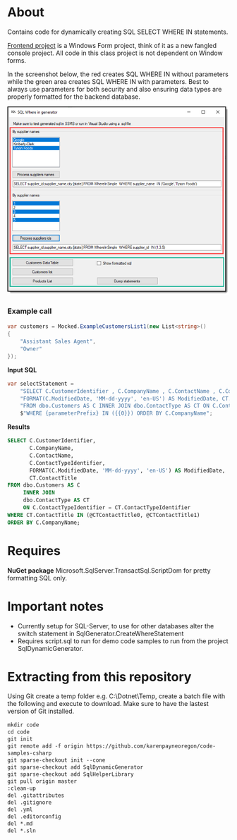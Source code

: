 ﻿# About

Contains code for dynamically creating SQL SELECT WHERE IN statements.

[Frontend project](https://github.com/karenpayneoregon/code-samples-csharp/tree/master/SqlDynamicGenerator) is a Windows Form project, think of it as a new fangled console project. All code in this class project is not dependent on Window forms.

In the screenshot below, the red creates SQL WHERE IN without parameters while the green area creates SQL WHERE IN with parameters. Best to always use parameters for both security and also ensuring data types are properly formatted for the backend database.

![screen](../assets/SqlWhereIn1.png)

### Example call

```csharp
var customers = Mocked.ExampleCustomersList1(new List<string>()
{
    "Assistant Sales Agent",
    "Owner"
});
```

**Input SQL**

```csharp
var selectStatement =
    "SELECT C.CustomerIdentifier , C.CompanyName , C.ContactName , C.ContactTypeIdentifier , " +
    "FORMAT(C.ModifiedDate, 'MM-dd-yyyy', 'en-US') AS ModifiedDate, CT.ContactTitle " +
    "FROM dbo.Customers AS C INNER JOIN dbo.ContactType AS CT ON C.ContactTypeIdentifier = CT.ContactTypeIdentifier " +
    $"WHERE {parameterPrefix} IN ({{0}}) ORDER BY C.CompanyName";
```

**Results**

```sql
SELECT C.CustomerIdentifier,
       C.CompanyName,
       C.ContactName,
       C.ContactTypeIdentifier,
       FORMAT(C.ModifiedDate, 'MM-dd-yyyy', 'en-US') AS ModifiedDate,
       CT.ContactTitle
FROM dbo.Customers AS C
     INNER JOIN
     dbo.ContactType AS CT
     ON C.ContactTypeIdentifier = CT.ContactTypeIdentifier
WHERE CT.ContactTitle IN (@CTContactTitle0, @CTContactTitle1)
ORDER BY C.CompanyName;
```



# Requires

**NuGet package** Microsoft.SqlServer.TransactSql.ScriptDom for pretty formatting SQL only.

# Important notes

* Currently setup for SQL-Server, to use for other databases alter the switch statement in SqlGenerator.CreateWhereStatement
* Requires script.sql to run for demo code samples to run from the project SqlDynamicGenerator.

# Extracting from this repository

Using Git create a temp folder e.g. C:\Dotnet\Temp, create a batch file with the following and execute to download. Make sure to have the lastest version of Git installed.

```batch
mkdir code
cd code
git init
git remote add -f origin https://github.com/karenpayneoregon/code-samples-csharp
git sparse-checkout init --cone
git sparse-checkout add SqlDynamicGenerator
git sparse-checkout add SqlHelperLibrary
git pull origin master
:clean-up
del .gitattributes
del .gitignore
del .yml
del .editorconfig
del *.md
del *.sln
```
